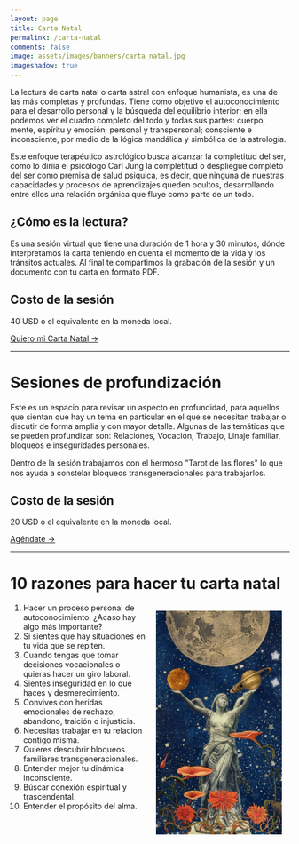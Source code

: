 ```yaml
---
layout: page
title: Carta Natal
permalink: /carta-natal
comments: false
image: assets/images/banners/carta_natal.jpg
imageshadow: true
---
```


La lectura de carta natal o carta astral con enfoque humanista, es una de las más completas y profundas. Tiene como objetivo el autoconocimiento para el desarrollo personal y la búsqueda del equilibrio interior; en ella podemos ver el cuadro completo del todo y todas sus partes: cuerpo, mente, espíritu y emoción; personal y transpersonal; consciente e inconsciente, por medio de la lógica mandálica y simbólica de la astrología.

Este enfoque terapéutico astrológico busca alcanzar la completitud del ser, como lo diriía el psicólogo Carl Jung la completitud o despliegue completo del ser como premisa de salud psiquica, es decir, que ninguna de nuestras capacidades y procesos de aprendizajes queden ocultos, desarrollando entre ellos una relación orgánica que fluye como parte de un todo.

## ¿Cómo es la lectura?

Es una sesión virtual que tiene una duración de 1 hora y 30 minutos, dónde interpretamos la carta teniendo en cuenta el momento de la vida y los tránsitos actuales. Al final te compartimos la grabación de la sesión y un documento con tu carta en formato PDF.

## Costo de la sesión

40 USD o el equivalente en la moneda local.


<a target="_blank" href="https://docs.google.com/forms/d/e/1FAIpQLSffgRfr03iVMD--kQCl-BUMg8V6g0qj3me0Xl098s6xyGf4hQ/viewform?usp=sf_link" class="btn btn-astro">Quiero mi Carta Natal &rarr;</a>

<hr>

# Sesiones de profundización

Este es un espacio para revisar un aspecto en profundidad, para aquellos que sientan que hay un tema en particular en el que se necesitan trabajar o discutir de forma amplia y con mayor detalle. Algunas de las temáticas que se pueden profundizar son: Relaciones, Vocación, Trabajo, Linaje familiar, bloqueos e inseguridades personales.

Dentro de la sesión trabajamos con el hermoso "Tarot de las ﬂores" lo que nos ayuda a constelar bloqueos transgeneracionales para trabajarlos.

## Costo de la sesión

20 USD o el equivalente en la moneda local.

<a target="_blank" href="https://cal.com/lina-astrologia-social/sesion-de-profundizacion" class="btn btn-astro">Agéndate &rarr;</a>

<hr>

# 10 razones para hacer tu carta natal

<img src='/assets/images/diosa_luna.jpg' style='float:right; width: 45%; padding: 1em;' />

1. Hacer un proceso personal de autoconocimiento.  ¿Acaso hay algo más importante?
2. Si sientes que hay situaciones en tu vida que se repiten.
3. Cuando tengas que tomar decisiones vocacionales o quieras hacer un giro laboral.
4. Sientes inseguridad en lo que haces y desmerecimiento.
5. Convives con heridas emocionales de rechazo, abandono, traición o injusticia.
6. Necesitas trabajar en tu relacion contigo misma.
7. Quieres descubrir bloqueos familiares transgeneracionales.
8. Entender mejor tu dinámica inconsciente.
9. Búscar conexión espiritual y trascendental.
10. Entender el propósito del alma.
